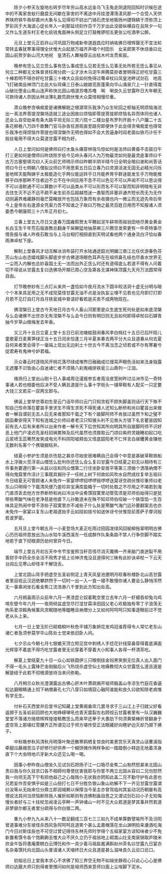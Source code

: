 <!-- { "loadSidebar": true } -->
　　除夕小参天左旋地右转岁尽年穷山高水远金乌飞玉兔走阴退阳回知时识候在途中的不离家舍蚁行磨盘无间歇在家舍的不离途中月挂澄潭荡漾风那一个合受人天供养陕府铁牛吞却嘉州大象与么见得彻不妨出门骑石虎坐地贩扬州捷锦鳞于须弥顶上罗彩凤于大海波心促长年入一刹那延顷刻作百千万岁出此没彼纵横自在且除夕一句又作么生道东村王老化纸钱鬼面神头侧足立打鼓椎锣彻五更张公吃酒李公醉。

　　元旦上堂元正启祚山河巩固万物咸新帝道遐昌应时纳祐佛日增辉罄无不宜法轮常转孟春犹寒事得理全伏惟大众起居万福齐声唱个村田乐　女呆郎笑不休烧香曰北固山前贺岁新山河大地祝　皇清石人舞袖穿云出枯木吟龙贯紫宸。

　　晚参有恁么见立恁么事有恁么事成恁么见若无恁么见事无处所若无恁么事见从何立二种都无文殊普贤枉用分疏一尘才涉木马泥牛奔腾莫拒者里明得正好吃甘露三十棒若明不得亦好吃甘露三十棒大众且如何免得过蓦卓杖曰凤皇池畔试剑石　地高飞打破南岳神顶门北岳大仙背痛三日泰山娘娘觅医蓬莱向华山涌泉穴上一针直得嵩山破灶堕金山焦山连声称快北固山唱道苏噜苏噜　唎　唎良久云甘露昨日大年朝无可款待诸人奈因丛林淡薄礼数荒疏伏惟大众莫怪相慢珍重。

　　肃众晚参贪嗔痴爱是诸佛解脱之根源常乐我净乃众生轮回之枢轴无明烦恼海流出一真法界菩提涅槃场造就三途业因故曰烦恼即菩提菩提即烦恼名异而体同也诸人还会么自空劫来有条大路平坦无际三宫六院十二楼台星布罗列开扃十八户牖二十五条花柳巷八万四千歌舞门官马杂沓任游观直至路穷即便休于此会得贪嗔痴爱也得常乐我净也得烦恼作菩提也得涅槃作无明也得如不会大苦逼身时阎老面似铁巧计任千般丝毫用不得大众莫道甘露不相为好。

　　人日上堂问如何是佛师曰打水鱼头痛穿林宿鸟惊如何是法师曰黄昏不击鼓日午打三更如何是僧师曰昨烧除岁纸今见岭头春问人为万物最灵如何是最灵底事师曰千古万古塞壑填沟曰人天众前乞师明示师曰昨朝半阴半晴今日全明全暗曰谢和尚答话师曰今日七明朝八僧拟议师曰不用思索五日后立春乃曰灵源活泼无固无必精光闪烁鉴地辉天能陶铸乎太极能造化乎两仪能运转乎日月能养育乎群迷能发生乎万物能推移乎四序那畔不住者边不立不在中间应用不息不可以色见不可以声闻不可以思议得不可以语默通不可以算数计不可以品类从不可以形而名不可以智而知非明暗有无非去住生灭不近不远不疏不亲生前杀后超越悟迷一愚智而非塞非通齐短长而无为无作动则遍界难藏静则毫芒莫睹放开也包括万象而有余收摄也内一微尘而无迹先帝后帝
今上皇帝左右逢源全凭渠力吾不知谁之子故曰万物之最灵百姓日用而不知报诸人须委悉今朝康熙三十六年正月初七。

　　立春上堂五九尽日又逢春万国雍熙贺太平鞭起泥牛耕带雨祖翁田地尽黄金黄金长白玉生千年荒石版直教总翻身干屎橛猛地抽芽麻三斤腾空发荣更有一件奇特事尽情告报与诸人昨夜石敢当与上马台相打相扭直到天明试看他两个通身流白汗恰似春雨淋卓杖下座。

　　解制上堂春风才动冻解冰消布袋打开水陆通途韶光明媚江南江北任优游春色芬芳山左山右恣嬉戏脚头脚底步步古佛道场眼色耳声在在祖师鼻孔结也尽香水世界无一尘而入内解也总妙喜国土无一法而出外正恁么时还有道得底么若道不得有人问着切不得说从甘露去复曰选佛场开期已周心空及第各无谋神珠顶露九天月万法圆常得自由。

　　灯节晚参妙有三点灯从来共一盏恰如今夜月流水下圆半皎洁洞十虚无分明与暗个个本来具足用之无不成现莫怪甘露无油不点是汝执妄尘埋不见若也见月即灯灯即月若不见灯自灯月自月铁瓮城中普请好看若是买卖不成两物现在。

　　佛涅槃日上堂古今天地日月古今人畜山河那里是众生底生死何处是如来底涅槃与么会诸佛不出世亦无有涅槃不与么会今日则有明日则无且如何即得卓杖曰石罅青抽今岁草山根梅发去年香。

　　又三月十五日立夏上堂十五日已前池塘蛙鼓闹春风李白桃红十五日已后阡陌儿童歌夏日麦黄笋绿正当十五日闰余恰逢三月半夏来春去两平分大众且道春从何去夏自何来者里会得于一毫端上现出无边刹土十世古今不离当念之顷若或不尔有寒暑兮促君寿有鬼神兮妒君福。

　　示众春云时逐晓风开桃花落尽绿成堆煦日融融成烂熳耳声眼色活如来法身独露无遮覆不识皆由心自迷诸仁者不须猜八刹嵬峨排铁瓮三山鼎列一江洄。

　　维扬归上堂出山刚十日人事咸周讫谨报参玄者竟没皮宽树昨过瓜洲市见一奇特事诸人若也相委他后决不受人瞒且道是什么事十字街头一铺草鞋有人配买一只定要大钱三文若买一双两文即与。

　　佛诞上堂举世尊初生至云门话毕师曰云门只知贪程不顾失脚虽则话行天下殊不知自己性命落在瞿昙手里求生不得生求死不得死诸人还知么断桥和尚曰瞿昙出来做者一解自谓前无去人后无来者那知千载之下有个跛脚阿师不肯放过虽然卞和之璧不因函秦安得天下知有连城之价师曰者老汉只知锥头利不见凿头方错下名言瞿昙因知前有去人后有来者所以出来作者一解令天下后世知其所向明其所自跛脚阿师不识好恶上他门户凌迟先圣枉招祸累殃及后代虽然也须救取云门颂曰紫府灵娥睡初起口吃云浆喷玉蕊蓦然发笑成电光不料阴阳嘘颊齿又怪底韶阳老不仁佯言白昼钁黄金赚他无数利名客个个携锄掘枯井。

　　结夏小参护生须是杀伤慈之甚杀尽始安居难瞒自己会得个中意是甚破草鞋铁船水上浮拨火觅浮沤山僧恁么批判你还恁么会么复曰甘露今日结夏之初无以相待有三件事务要遵行第一从兹以往和同众僧第二行住坐卧安居平等第三须做个洒落衲僧不得向鬼窟里作活计三事既具猢孙子一任树上树下何故如风吹水自然成纹复举五祖曰今日结夏无可管顾诸人未免作一家宴啰啰招啰啰摇啰啰送莫讶空疏伏惟珍重师曰老东山只明得个下载清风便乃差珍异宝满库盈箱于一切时处取之不尽用之不竭若到海门直须丢去他方世界断桥和尚曰冷淡中设肴馔寂寞里动管弦须是邓师伯始得只是犹带些寒酸气味在老净慈是他直下儿孙敢道未在殊不知邓师伯咬破一个铁馂馅一生百味具足热闹中曾不添些子寂寞里亦不减些子什么处是寒酸气海门远孙要翻案去也亦未免作一家宴以复东山老祖遂抬手云如招如摇兮如送休讶兮伏惟现前菩萨子摩诃般若波罗密。

　　五月旦上堂今朝五月一小麦登场大麦正吃雨过田园泼绿风回榆柳拖翠明明古佛心历历祖师意放出沩山水牯牛溪西溪东一任成群作队条条路不禁人行争奈脚不踏实地若于直下彻根源历劫何曾异今日。

　　端节上堂五月初五天中令节宝鉴照当轩百怪尽消灭魔佛一齐来脑门直迸裂不用善财手中药全杀全活不用秀才纸上论神济鬼没且道得何三昧有此妙诀卓杖一下云天台闾丘见寒山却怪丰干解饶舌。

　　上堂北固山背手把虚空五圣岩侧足上青天凤皇池邀明月皎春秋楼卧北山高甘露者里目视云汉迥绝攀跻然于一切时一出一入一食一寝不敢慢你诸人要会么静悄浑然无一事乘闲坐石看金焦江流浩渺八千里到此方知出处高。

　　六月朔喜雨示众前年六月一黑漆昆仑奴着靴空里立去年六月一虾蟆吞却兔乌鸡啼东壁今年六月一一夜雨倾盆虚空尽打湿甘霖泽田园父老心欢极独有零丁子浪荡无拘系爱凉殿角候薰风贪眠随地等瞌睡且衲僧分上又如何阿呵呵只知事逐眼前过不觉老从头上来。

　　七月一日上堂玉阶已砌梧桐叶秋色平铺万象妍花发鸡冠谁荐得令人常忆老东山诸仁者急须参莫学华山陈处士觉来依旧卧人间。

　　七夕示众今朝七月七银蟾天顶立照见宫中刺绣人手捻花针线穿鼻穿得着底满面光辉穿不着底不得巧吃甘露者里无论穿着不穿着大小知事人各得一杯清茶吃。

　　解夏上堂结夏九十日一众心如铁圆伊三只眼倒挂金钩黑笑倒无位真人出入面门不得一毛头上露锋芒金刚脑后火飞热烧杀虚空仙土地痛教彻大众甘露恁么道且道是解是结于此若不彻根源放待当来问弥勒。

　　八月朔示众秋光澄湛露出古佛心肝木叶萧疏揭开祖师脑盖山寺凉生竹庭花香逼松达磨眼睛通上彻下衲僧鼻孔七穴八穿只如境寂心融阿谁能和良久曰欲知除老病惟有学无生。

　　付补石天西堂并后堂书记知藏上堂黄阁垂帘几罢寻求于三山江上子归就父好看返掷于五圣岩前回顾也大地峥嵘哮吼也青天震裂左右顾视云甘露者里有一队汉巍巍堂堂不落诸方绻缋辉辉煌煌秪教恁么而来早还拳于大愚肋下何须黄檗棒折曾翻身于虚空背上那堪红雪腰齐正所谓见过于师方堪传受正法眼藏好向瞎驴边灭却乃掷下拂子。

　　中秋晚参秋风清秋月明落叶聚还散寒鸦栖复惊良时美景赏乐天真灵山话曹溪指牵甜瓜藤摘苦瓜子好修行好供养一个糊饼摊作两样争如一踏踏倒小释迦无地着浑身直下个大虫特地爪牙新大众还见么喝一喝。

　　因事小参昨夜山僧坐久见试剑石把扬子江一口吸尽金焦二山勃然怒甚来北固山责曰我与你久驻京口各不相碍何尊使扰害我耶与你誓不两立北固从容曰二兄勿怒然我一向坦无高下宁有损他益己之心哉贱仆无状我亦罔知此盖二兄不勤守护有此患也兄若妄作吾安惧乎如是三山扭打七日不分胜负银山象山劝解不下一齐见甘露甘露谓曰汝等从无始来位分鼎立即润城赖以保障当今圣主亦曾驾临何其妄动况历朝屡有高僧说法其间当烦恼断除我人摧折如斯则有违佛制盍自思之又谓试剑石曰小子无知侮慢长者好与三十拄杖忽闻凌云亭畔一声钟诸山一时不见大众若道是梦其事井然若道非梦廓尔都无者里分疏得与你白银二两。

　　重九小参九九从来八十一数足翻成三百七三三如九不成单算数譬喻所不及汾阳曾道事难分东坡怪杀西风急阿呵呵且道笑个甚么孟嘉帽落在龙山渊明拾来漉酒吃海门今日对斯佳辰也不可空过曾记得侍东林先师时学得个五祖家宴方谅知味者少不免新置肴馔令各个饱齁齁去惟大众不厌久立仍于祖翁地上砌嵩山灶支南泉锅取庐陵米炊金牛饭将愚庵栗糕白云馎饦和作一具少着马祖盐酱满斟赵州茶名曰甘露九日宴亦名杂毒馔托向北固山头普请诸人天啜终日大众且道是甚么滋味良久云忌口忌口。

　　初祖忌日上堂我本求心不求佛了知三界空无物不如端坐静观心只此心心心是佛师曰达磨大师只到得者里僧问如何是祖师西来意师曰面上尘埃脚下泥水。

